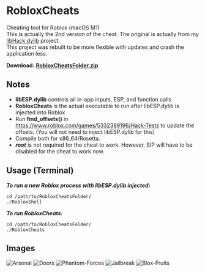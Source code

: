 # RobloxCheats
Cheating tool for Roblox (macOS M1)<br>
This is actually the 2nd version of the cheat. The original is actually from my [libHack.dylib](https://github.com/notahacker8/libHack) project.<br>
This project was rebuilt to be more flexible with updates and crash the application less.<br>

<b>Download:</b> [<b>RobloxCheatsFolder.zip</b>](https://github.com/notahacker8/RobloxCheats/raw/main/RobloxCheatsFolder.zip)

## Notes
 - <b>libESP.dylib</b> controls all in-app inputs, ESP, and function calls
  - <b>RobloxCheats</b> is the actual executable to run after libESP.dylib is injected into Roblox
 - Run <b>find_offsets()</b> in https://www.roblox.com/games/5332389196/Hack-Tests to update the offsets. (You will not need to inject libESP.dylib for this)
 - Compile both for x86_64/Rosetta.
 - ***root*** is not required for the cheat to work. However, SIP will have to be disabled for the cheat to work now.

## Usage (Terminal)
***To run a new Roblox process with libESP.dylib injected:***
```
cd /path/to/RobloxCheatsFolder/
./RobloxShell
```
***To run RobloxCheats:***
```
cd /path/to/RobloxCheatsFolder/
./RobloxCheats
```

## Images

![Arsenal](https://github.com/notahacker8/RobloxCheats/blob/main/RobloxCheats-SampleImages/Arsenal.png)
![Doors](https://github.com/notahacker8/RobloxCheats/blob/main/RobloxCheats-SampleImages/Doors.png)
![Phantom-Forces](https://github.com/notahacker8/RobloxCheats/blob/main/RobloxCheats-SampleImages/Phantom-Forces.png)
![Jailbreak](https://github.com/notahacker8/RobloxCheats/blob/main/RobloxCheats-SampleImages/Jailbreak.png)
![Blox-Fruits](https://github.com/notahacker8/RobloxCheats/blob/main/RobloxCheats-SampleImages/Blox-Fruits.png)

